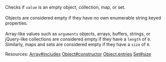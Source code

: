 Checks if <code>value</code> is an empty object, collection, map, or set.<br><br>Objects are considered empty if they have no own enumerable string keyed properties.<br><br>Array-like values such as <code>arguments</code> objects, arrays, buffers, strings, or jQuery-like collections are considered empty if they have a <code>length</code> of <code>0</code>. Similarly, maps and sets are considered empty if they have a <code>size</code> of <code>0</code>.

Resources: [Array#includes](https://developer.mozilla.org/docs/Web/JavaScript/Reference/Global_Objects/Array/includes) [Object#constructor](https://developer.mozilla.org/docs/Web/JavaScript/Reference/Global_Objects/Object/constructor) [Object.entries](https://developer.mozilla.org/docs/Web/JavaScript/Reference/Global_Objects/Object/entries) [Set#size](https://developer.mozilla.org/docs/Web/JavaScript/Reference/Global_Objects/Set/size)
